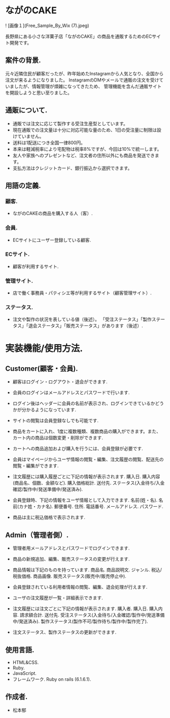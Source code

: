 # ながのCAKE

! [画像１](Free_Sample_By_Wix (7).jpeg)

長野県にある小さな洋菓子店「ながのCAKE」の商品を通販するためのECサイト開発です。

## 案件の背景.
元々近隣住民が顧客だったが、昨年始めたInstagramから人気となり、全国から注文が来るようになりました。
InstagramのDMやメールで通販の注文を受けていましたが、情報管理が煩雑になってきたため、
管理機能を含んだ通販サイトを開設しようと思い至りました。

## 通販について.
* 通販では注文に応じて製作する受注生産型としています。
* 現在通販での注文量は十分に対応可能な量のため、1日の受注量に制限は設けていません。
* 送料は1配送につき全国一律800円。
* 本来は軽減税率により宅配物は税率8%ですが、今回は10%で統一します。
* 友人や家族へのプレゼントなど、注文者の住所以外にも商品を発送できます。
* 支払方法はクレジットカード、銀行振込から選択できます。

## 用語の定義.
### 顧客.
* ながのCAKEの商品を購入する人（客）.

### 会員.
* ECサイトにユーザー登録している顧客.

### ECサイト.
* 顧客が利用するサイト.

### 管理サイト.
* 店で働く事務員・パティシエ等が利用するサイト（顧客管理サイト）.

### ステータス.
* 注文や製作の状況を表している値（後述）。
「受注ステータス」「製作ステータス」「退会ステータス」「販売ステータス」があります（後述）.

# 実装機能/使用方法.

## Customer(顧客・会員).

* 顧客はログイン・ログアウト・退会ができます.
* 会員のログインはメールアドレスとパスワードで行います.
* ログイン後はヘッダーに会員の名前が表示され、ログインできているかどうかが分かるようになっています.
* サイトの閲覧は会員登録なしでも可能です.
* 商品をカートに入れ、1度に複数種類、複数商品の購入ができます。また、カート内の商品は個数変更・削除ができます.
* カートへの商品追加および購入を行うには、会員登録が必要です.
* 会員はマイページからユーザ情報の閲覧・編集、注文履歴の閲覧、配送先の閲覧・編集ができます.
* 注文履歴には購入履歴ごとに下記の情報が表示されます.
  購入日.
  購入内容(商品名、個数、金額など).
  購入価格総計.
  送付先.
  ステータス(入金待ち/入金確認/製作中/発送準備中/発送済み).

* 会員登録時、下記の情報をユーザ情報として入力できます.
  名前(姓・名).
  名前(カナ姓・カナ名).
  郵便番号.
  住所.
  電話番号.
  メールアドレス.
  パスワード.

* 商品は主に税込価格で表示されます.

## Admin（管理者側）.

* 管理者用メールアドレスとパスワードでログインできます.
* 商品の新規追加、編集、販売ステータスの変更が行えます.
* 商品情報は下記のものを持っています.
  商品名.
  商品説明文.
  ジャンル.
  税込/税抜価格.
  商品画像.
  販売ステータス(販売中/販売停止中).

* 会員登録されている利用者情報の閲覧、編集、退会処理が行えます.
* ユーザの注文履歴が一覧・詳細表示できます.
* 注文履歴には注文ごとに下記の情報が表示されます.
  購入者.
  購入日.
  購入内容.
  請求額合計.
  送付先.
  受注ステータス(入金待ち/入金確認/製作中/発送準備中/発送済み).
  製作ステータス(製作不可/製作待ち/製作中/製作完了).

* 注文ステータス、製作ステータスの更新ができます.

## 使用言語.
* HTML&CSS.
* Ruby.
* JavaScript.
* フレームワーク.
  Ruby on rails (6.1.6.1).

## 作成者.
* 松本郁









<!--This README would normally document whatever steps are necessary to get the-->
<!--application up and running.-->

<!--Things you may want to cover:-->

<!--* Ruby version-->

<!--* System dependencies-->

<!--* Configuration-->

<!--* Database creation-->

<!--* Database initialization-->

<!--* How to run the test suite-->

<!--* Services (job queues, cache servers, search engines, etc.)-->

<!--* Deployment instructions-->

<!--* ...-->

